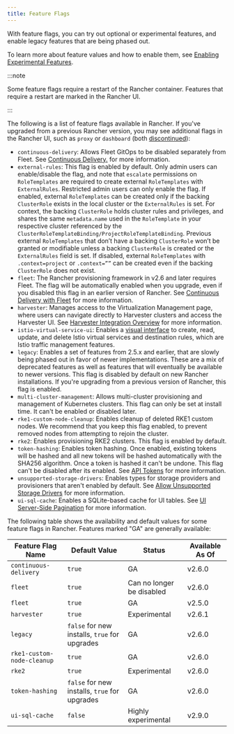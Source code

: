 ```yaml
---
title: Feature Flags
---
```


<head>
  <link rel="canonical" href="https://ranchermanager.docs.rancher.com/getting-started/installation-and-upgrade/installation-references/feature-flags"/>
</head>

With feature flags, you can try out optional or experimental features, and enable legacy features that are being phased out.

To learn more about feature values and how to enable them, see [Enabling Experimental Features](../../../how-to-guides/advanced-user-guides/enable-experimental-features/enable-experimental-features.md).

:::note

Some feature flags require a restart of the Rancher container. Features that require a restart are marked in the Rancher UI.

:::

The following is a list of feature flags available in Rancher. If you've upgraded from a previous Rancher version, you may see additional flags in the Rancher UI, such as `proxy` or `dashboard` (both [discontinued](/versioned_docs/version-2.5/reference-guides/installation-references/feature-flags.md)):

- `continuous-delivery`: Allows Fleet GitOps to be disabled separately from Fleet. See [Continuous Delivery.](../../../how-to-guides/advanced-user-guides/enable-experimental-features/continuous-delivery.md) for more information.
- `external-rules`: This flag is enabled by default. Only admin users can enable/disable the flag, and note that `escalate` permissions on `RoleTemplates` are required to create external `RoleTemplates` with `ExternalRules`. Restricted admin users can only enable the flag. If enabled, external `RoleTemplates` can be created only if the backing `ClusterRole` exists in the local cluster or the `ExternalRules` is set. For context, the backing `ClusterRole` holds cluster rules and privileges, and shares the same `metadata.name` used in the `RoleTemplate` in your respective cluster referenced by the `ClusterRoleTemplateBinding/ProjectRoleTemplateBinding`. Previous external `RoleTemplates` that don’t have a backing `ClusterRole` won’t be granted or modifiable unless a backing `ClusterRole` is created or the `ExternalRules` field is set. If disabled, external `RoleTemplates` with `.context=project` or `.context=””` can be created even if the backing `ClusterRole` does not exist.
- `fleet`: The Rancher provisioning framework in v2.6 and later requires Fleet. The flag will be automatically enabled when you upgrade, even if you disabled this flag in an earlier version of Rancher. See [Continuous Delivery with Fleet](../../../integrations-in-rancher/fleet/fleet.md) for more information.
- `harvester`: Manages access to the Virtualization Management page, where users can navigate directly to Harvester clusters and access the Harvester UI. See [Harvester Integration Overview](../../../integrations-in-rancher/harvester/overview.md) for more information.
- `istio-virtual-service-ui`: Enables a [visual interface](../../../how-to-guides/advanced-user-guides/enable-experimental-features/istio-traffic-management-features.md) to create, read, update, and delete Istio virtual services and destination rules, which are Istio traffic management features.
- `legacy`: Enables a set of features from 2.5.x and earlier, that are slowly being phased out in favor of newer implementations. These are a mix of deprecated features as well as features that will eventually be available to newer versions. This flag is disabled by default on new Rancher installations. If you're upgrading from a previous version of Rancher, this flag is enabled.
- `multi-cluster-management`: Allows multi-cluster provisioning and management of Kubernetes clusters. This flag can only be set at install time. It can't be enabled or disabled later.
- `rke1-custom-node-cleanup`: Enables cleanup of deleted RKE1 custom nodes. We recommend that you keep this flag enabled, to prevent removed nodes from attempting to rejoin the cluster.
- `rke2`: Enables provisioning RKE2 clusters. This flag is enabled by default.
- `token-hashing`: Enables token hashing. Once enabled, existing tokens will be hashed and all new tokens will be hashed automatically with the SHA256 algorithm. Once a token is hashed it can't be undone. This flag can't be disabled after its enabled. See [API Tokens](../../../api/api-tokens.md#token-hashing) for more information.
- `unsupported-storage-drivers`: Enables types for storage providers and provisioners that aren't enabled by default. See [Allow Unsupported Storage Drivers](../../../how-to-guides/advanced-user-guides/enable-experimental-features/unsupported-storage-drivers.md) for more information.
- `ui-sql-cache`: Enables a SQLite-based cache for UI tables. See [UI Server-Side Pagination](../../../how-to-guides/advanced-user-guides/enable-experimental-features/ui-server-side-pagination.md) for more information.


The following table shows the availability and default values for some feature flags in Rancher. Features marked "GA" are generally available:

| Feature Flag Name             | Default Value | Status       | Available As Of |
| ----------------------------- | ------------- | ------------ | --------------- |
| `continuous-delivery` | `true` | GA | v2.6.0 |
| `fleet`  | `true` | Can no longer be disabled | v2.6.0 |
| `fleet`  | `true` | GA | v2.5.0 |
| `harvester` | `true` | Experimental | v2.6.1 |
| `legacy` | `false` for new installs, `true` for upgrades | GA | v2.6.0 |
| `rke1-custom-node-cleanup`| `true` | GA | v2.6.0 |
| `rke2` | `true` | Experimental | v2.6.0 |
| `token-hashing` | `false` for new installs, `true` for upgrades | GA | v2.6.0 |
| `ui-sql-cache` | `false` | Highly experimental | v2.9.0 |

